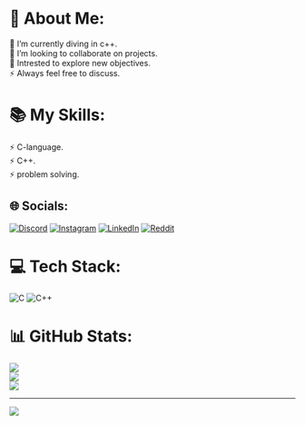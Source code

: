 # 💫 About Me:
🔭 I’m currently  diving in c++.<br>👯 I’m looking to collaborate on projects.<br>🌱 Intrested to explore new objectives.<br>⚡ Always feel free to discuss.
# 📚 My Skills:
⚡ C-language.<br>⚡ C++.<br>⚡ problem solving.<br> 



## 🌐 Socials:
[![Discord](https://img.shields.io/badge/Discord-%237289DA.svg?logo=discord&logoColor=white)](https://discord.gg/https://discord.gg/C8nFHADC) [![Instagram](https://img.shields.io/badge/Instagram-%23E4405F.svg?logo=Instagram&logoColor=white)](https://instagram.com/_hxrshx.06_) [![LinkedIn](https://img.shields.io/badge/LinkedIn-%230077B5.svg?logo=linkedin&logoColor=white)](https://linkedin.com/in/https://www.linkedin.com/in/harsha-alla-4835a8280/) [![Reddit](https://img.shields.io/badge/Reddit-%23FF4500.svg?logo=Reddit&logoColor=white)](https://reddit.com/user/Optimal_High06) 

# 💻 Tech Stack:
![C](https://img.shields.io/badge/c-%2300599C.svg?style=flat&logo=c&logoColor=white) ![C++](https://img.shields.io/badge/c++-%2300599C.svg?style=flat&logo=c%2B%2B&logoColor=white)
# 📊 GitHub Stats:
![](https://github-readme-stats.vercel.app/api?username=LUCKYHARSHA001&theme=dark&hide_border=false&include_all_commits=true&count_private=true)<br/>
![](https://github-readme-streak-stats.herokuapp.com/?user=LUCKYHARSHA001&theme=dark&hide_border=false)<br/>
![](https://github-readme-stats.vercel.app/api/top-langs/?username=LUCKYHARSHA001&theme=dark&hide_border=false&include_all_commits=true&count_private=true&layout=compact)

---
[![](https://visitcount.itsvg.in/api?id=LUCKYHARSHA001&icon=5&color=0)](https://visitcount.itsvg.in)

<!-- Proudly created with GPRM ( https://gprm.itsvg.in ) -->
